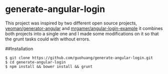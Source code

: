 generate-angular-login
======================

This project was inspired by two different open source projects, [yeoman/generator-angular]( https://github.com/yeoman/generator-angular) and [mrgamer/angular-login-example](https://github.com/mrgamer/angular-login-example) it combines both projects into a single one and I made some modifications on it so that the grunt tasks could with without errors.


##Installation
```
$ git clone https://github.com/guohuang/generate-angular-login.git
$ cd generate-angular-login
$ npm install && bower install && grunt

```

